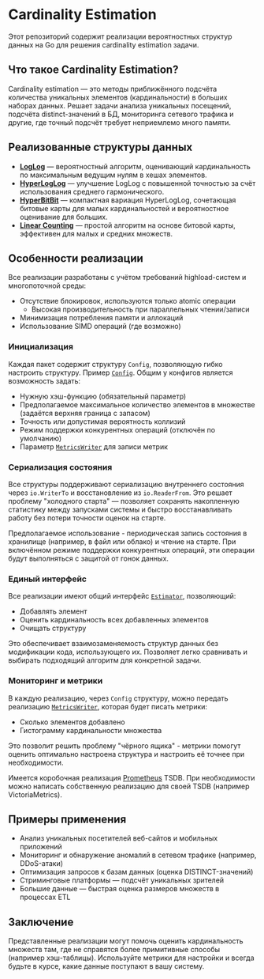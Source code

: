 # Cardinality Estimation

Этот репозиторий содержит реализации вероятностных структур данных на Go для решения cardinality estimation задачи.

## Что такое Cardinality Estimation?

Cardinality estimation — это методы приближённого подсчёта количества уникальных элементов (кардинальности) в больших
наборах данных. Решает задачи анализа уникальных посещений, подсчёта distinct-значений в БД, мониторинга сетевого трафика
и другие, где точный подсчёт требует неприемлемо много памяти.

## Реализованные структуры данных

* [**LogLog**](loglog) — вероятностный алгоритм, оценивающий кардинальность по максимальным ведущим нулям в хешах элементов.
* [**HyperLogLog**](hyperloglog) — улучшение LogLog с повышенной точностью за счёт использования среднего гармонического.
* [**HyperBitBit**](hyperbitbit) — компактная вариация HyperLogLog, сочетающая битовые карты для малых кардинальностей и
  вероятностное оценивание для больших.
* [**Linear Counting**](linear_counting) — простой алгоритм на основе битовой карты, эффективен для малых и средних множеств.

## Особенности реализации

Все реализации разработаны с учётом требований highload-систем и многопоточной среды:

* Отсутствие блокировок, используются только atomic операции
  * Высокая производительность при параллельных чтении/записи
* Минимизация потребления памяти и аллокаций
* Использование SIMD операций (где возможно)

### Инициализация

Каждая пакет содержит структуру `Config`, позволяющую гибко настроить структуру.
Пример [`Config`](hyperloglog/config.go). Общим у конфигов является возможность задать:

* Нужную хэш-функцию (обязательный параметр)
* Предполагаемое максимальное количество элементов в множестве (задаётся верхняя граница с запасом)
* Точность или допустимая вероятность коллизий
* Режим поддержки конкурентных операций (отключён по умолчанию)
* Параметр [`MetricsWriter`](metrics.go) для записи метрик

### Сериализация состояния

Все структуры поддерживают сериализацию внутреннего состояния через `io.WriterTo` и восстановление из `io.ReaderFrom`.
Это решает проблему "холодного старта" — позволяет сохранять накопленную статистику между запусками системы и быстро
восстанавливать работу без потери точности оценок на старте.

Предполагаемое использование - периодическая запись состояния в хранилище (например, в файл или облако) и чтение на старте.
При включённом режиме поддержки конкурентных операций, эти операции будут выполняться с защитой от гонок данных.

### Единый интерфейс

Все реализации имеют общий интерфейс [`Estimator`](interface.go), позволяющий:

- Добавлять элемент
- Оценить кардинальность всех добавленных элементов
- Очищать структуру

Это обеспечивает взаимозаменяемость структур данных без модификации кода, использующего их.
Позволяет легко сравнивать и выбирать подходящий алгоритм для конкретной задачи.

### Мониторинг и метрики

В каждую реализацию, через `Config` структуру, можно передать реализацию [`MetricsWriter`](metrics.go), которая будет писать
метрики:

- Сколько элементов добавлено
- Гистограмму кардинальности множества

Это позволит решить проблему "чёрного ящика" - метрики помогут оценить оптимально настроена структура и настроить её
точнее при необходимости.

Имеется коробочная реализация [Prometheus](../metrics/prometheus/cardinality.go) TSDB. При необходимости можно написать
собственную реализацию для своей TSDB (например VictoriaMetrics).

## Примеры применения

* Анализ уникальных посетителей веб-сайтов и мобильных приложений
* Мониторинг и обнаружение аномалий в сетевом трафике (например, DDoS-атаки)
* Оптимизация запросов к базам данных (оценка DISTINCT-значений)
* Стриминговые платформы — подсчёт уникальных зрителей
* Большие данные — быстрая оценка размеров множеств в процессах ETL

## Заключение

Представленные реализации могут помочь оценить кардинальность множеств там, где не справятся более примитивные способы
(например хэш-таблицы). Используйте метрики для настройки и всегда будьте в курсе, какие данные поступают в вашу систему.
